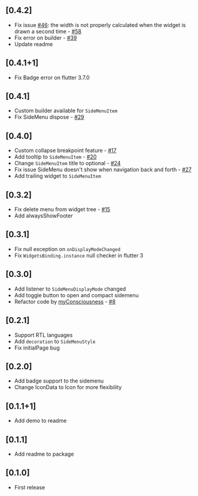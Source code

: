 ## [0.4.2]
* Fix issue [#46](https://github.com/Jamalianpour/easy_sidemenu/issues/46): the width is not properly calculated when the widget is drawn a second time - [#58](https://github.com/Jamalianpour/easy_sidemenu/pull/58)
* Fix error on builder - [#39](https://github.com/Jamalianpour/easy_sidemenu/issues/39)
* Update readme

## [0.4.1+1]
* Fix Badge error on flutter 3.7.0

## [0.4.1]
* Custom builder available for `SideMenuItem`
* Fix SideMenu dispose - [#29](https://github.com/Jamalianpour/easy_sidemenu/issues/29)

## [0.4.0]
* Custom collapse breakpoint feature  - [#17](https://github.com/Jamalianpour/easy_sidemenu/pull/17)
* Add tooltip to `SideMenuItem` - [#20](https://github.com/Jamalianpour/easy_sidemenu/pull/20)
* Change `SideMenuItem` title to optional - [#24](https://github.com/Jamalianpour/easy_sidemenu/pull/24)
* Fix issue SideMenu doesn't show when navigation back and forth - [#27](https://github.com/Jamalianpour/easy_sidemenu/pull/27)
* Add trailing widget to `SideMenuItem`

## [0.3.2]
* Fix delete menu from widget tree - [#15](https://github.com/Jamalianpour/easy_sidemenu/pull/15)
* Add alwaysShowFooter

## [0.3.1]
* Fix null exception on `onDisplayModeChanged`
* Fix `WidgetsBinding.instance` null checker in flutter 3

## [0.3.0]
* Add listener to `SideMenuDisplayMode` changed
* Add toggle button to open and compact sidemenu
* Refactor code by [myConsciousness](https://github.com/myConsciousness) - [#8](https://github.com/Jamalianpour/easy_sidemenu/pull/8)

## [0.2.1]
* Support RTL languages
* Add `decoration` to `SideMenuStyle`
* Fix initialPage bug

## [0.2.0]
* Add badge support to the sidemenu
* Change IconData to Icon for more flexibility

## [0.1.1+1]
* Add demo to readme

## [0.1.1]
* Add readme to package

## [0.1.0] 
* First release